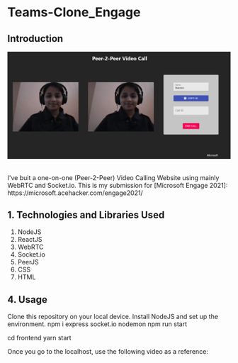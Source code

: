 # Teams-Clone_Engage

## Introduction
<p>
<img src="https://github.com/narmin24/Teams-Clone_Engage/blob/main/Call_connected.png"> 
 </p> 
<br />
I've buit a one-on-one (Peer-2-Peer) Video Calling Website using mainly WebRTC and Socket.io. 
This is my submission for [Microsoft Engage 2021]: https://microsoft.acehacker.com/engage2021/

## 1. Technologies and Libraries Used

1. NodeJS
2. ReactJS
3. WebRTC
4. Socket.io
5. PeerJS
6. CSS
7. HTML



## 4. Usage
Clone this repository on your local device. Install NodeJS and set up the environment.
npm i express socket.io nodemon
npm run start

cd frontend
yarn start

Once you go to the localhost, use the following video as a reference:

